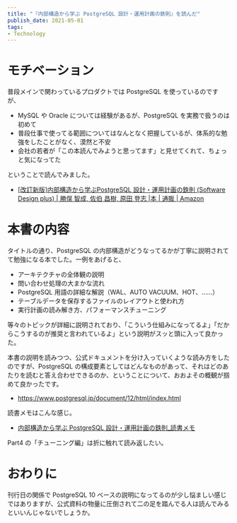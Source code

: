 ```yaml
---
title: "『内部構造から学ぶ PostgreSQL 設計・運用計画の鉄則』を読んだ"
publish_date: 2021-05-01
tags:
- Technology
---
```


# モチベーション

普段メインで関わっているプロダクトでは PostgreSQL を使っているのですが、

- MySQL や Oracle については経験があるが、PostgreSQL を実務で扱うのは初めて
- 普段仕事で使ってる範囲についてはなんとなく把握しているが、体系的な勉強をしたことがなく、漠然と不安
- 会社の若者が「この本読んでみようと思ってます」と見せてくれて、ちょっと気になってた

ということで読んでみました。

- [[改訂新版]内部構造から学ぶPostgreSQL 設計・運用計画の鉄則 (Software Design plus) | 勝俣 智成, 佐伯 昌樹, 原田 登志 |本 | 通販 | Amazon](https://www.amazon.co.jp/dp/4297100894/)

# 本書の内容

タイトルの通り、PostgreSQL
の内部構造がどうなってるかが丁寧に説明されてて勉強になる本でした。一例をあげると、

- アーキテクチャの全体観の説明
- 問い合わせ処理の大まかな流れ
- PostgreSQL 用語の詳細な解説（WAL、AUTO VACUUM、HOT、……）
- テーブルデータを保存するファイルのレイアウトと使われ方
- 実行計画の読み解き方、パフォーマンスチューニング

等々のトピックが詳細に説明されており、「こういう仕組みになってるよ」「だからこうするのが推奨と言われているよ」という説明がスッと頭に入って良かった。

本書の説明を読みつつ、公式ドキュメントを分け入っていくような読み方をしたのですが、PostgreSQL
の構成要素としてはどんなものがあって、それはどのあたりを読むと答え合わせできるのか、ということについて、おおよその概観が掴めて良かったです。

- https://www.postgresql.jp/document/12/html/index.html

読書メモはこんな感じ。

- [内部構造から学ぶ PostgreSQL 設計・運用計画の鉄則_読書メモ](https://gist.github.com/gushernobindsme/ebd2277f9236477601d743d0dcde4cd8)

Part4 の「チューニング編」は折に触れて読み返したい。

# おわりに

刊行日の関係で PostgreSQL 10
ベースの説明になってるのが少し悩ましい感じではありますが、公式資料の物量に圧倒されて二の足を踏んでる人は読んでみるといいんじゃないでしょうか。
